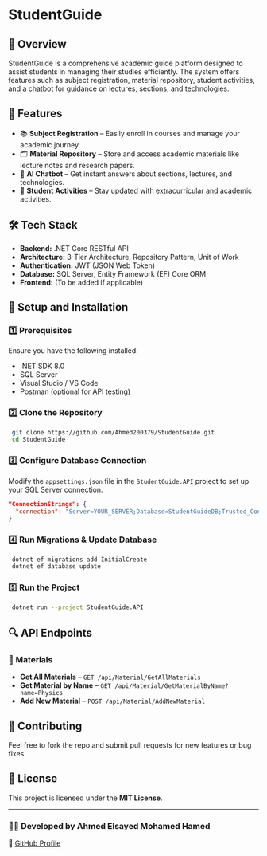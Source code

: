 # StudentGuide

## 📌 Overview
StudentGuide is a comprehensive academic guide platform designed to assist students in managing their studies efficiently. The system offers features such as subject registration, material repository, student activities, and a chatbot for guidance on lectures, sections, and technologies.

## 🚀 Features
- 📚 **Subject Registration** – Easily enroll in courses and manage your academic journey.
- 🗂 **Material Repository** – Store and access academic materials like lecture notes and research papers.
- 🤖 **AI Chatbot** – Get instant answers about sections, lectures, and technologies.
- 🎯 **Student Activities** – Stay updated with extracurricular and academic activities.

## 🛠 Tech Stack
- **Backend:** .NET Core RESTful API
- **Architecture:** 3-Tier Architecture, Repository Pattern, Unit of Work
- **Authentication:** JWT (JSON Web Token)
- **Database:** SQL Server, Entity Framework (EF) Core ORM
- **Frontend:** (To be added if applicable)

## 🔧 Setup and Installation
### 1️⃣ Prerequisites
Ensure you have the following installed:
- .NET SDK 8.0
- SQL Server
- Visual Studio / VS Code
- Postman (optional for API testing)

### 2️⃣ Clone the Repository
```sh
 git clone https://github.com/Ahmed200379/StudentGuide.git
 cd StudentGuide
```

### 3️⃣ Configure Database Connection
Modify the `appsettings.json` file in the `StudentGuide.API` project to set up your SQL Server connection.

```json
"ConnectionStrings": {
  "connection": "Server=YOUR_SERVER;Database=StudentGuideDB;Trusted_Connection=True;"
}
```

### 4️⃣ Run Migrations & Update Database
```sh
 dotnet ef migrations add InitialCreate
 dotnet ef database update
```

### 5️⃣ Run the Project
```sh
 dotnet run --project StudentGuide.API
```

## 🔍 API Endpoints
### 📌 Materials
- **Get All Materials** – `GET /api/Material/GetAllMaterials`
- **Get Material by Name** – `GET /api/Material/GetMaterialByName?name=Physics`
- **Add New Material** – `POST /api/Material/AddNewMaterial`

## 🤝 Contributing
Feel free to fork the repo and submit pull requests for new features or bug fixes.

## 📜 License
This project is licensed under the **MIT License**.

---
### 👨‍💻 Developed by **Ahmed Elsayed Mohamed Hamed**
🔗 [GitHub Profile](https://github.com/Ahmed200379)

